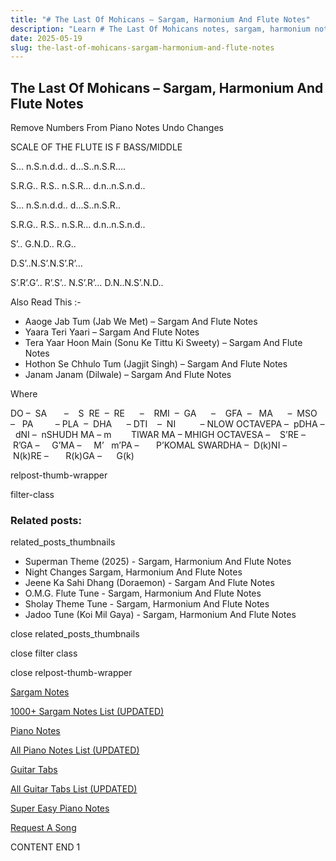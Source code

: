 ```yaml
---
title: "# The Last Of Mohicans – Sargam, Harmonium And Flute Notes"
description: "Learn # The Last Of Mohicans notes, sargam, harmonium notations and flute notes. Easy step-by-step tutorial for beginners."
date: 2025-05-19
slug: the-last-of-mohicans-sargam-harmonium-and-flute-notes
---
```


## The Last Of Mohicans – Sargam, Harmonium And Flute Notes

Remove Numbers From Piano Notes
Undo Changes

SCALE OF THE FLUTE IS F BASS/MIDDLE

S… n.S.n.d.d.. d…S..n.S.R….

S.R.G.. R.S.. n.S.R… d.n..n.S.n.d..

S… n.S.n.d.d.. d…S..n.S.R..

S.R.G.. R.S.. n.S.R… d.n..n.S.n.d..

S’.. G.N.D.. R.G..

D.S’..N.S’.N.S’.R’…

S’.R’.G’.. R’.S’.. N.S’.R’… D.N..N.S’.N.D..



Also Read This :-



* Aaoge Jab Tum (Jab We Met) – Sargam And Flute Notes
* Yaara Teri Yaari – Sargam And Flute Notes
* Tera Yaar Hoon Main (Sonu Ke Tittu Ki Sweety) – Sargam And Flute Notes
* Hothon Se Chhulo Tum (Jagjit Singh) – Sargam And Flute Notes
* Janam Janam (Dilwale) – Sargam And Flute Notes

Where



DO –  SA       –    S  RE  –  RE      –    RMI  –  GA      –    GFA  –   MA      –  MSO  –   PA         – PLA  –  DHA      – DTI    –  NI          – NLOW OCTAVEPA –  pDHA –  dNI –  nSHUDH MA – m        TIWAR MA – MHIGH OCTAVESA –    S’RE –     R’GA –     G’MA –     M’   m’PA –       P’KOMAL SWARDHA –  D(k)NI –       N(k)RE –       R(k)GA –      G(k)



relpost-thumb-wrapper

filter-class

### Related posts:

related_posts_thumbnails

* Superman Theme (2025) - Sargam, Harmonium And Flute Notes
* Night Changes Sargam, Harmonium And Flute Notes
* Jeene Ka Sahi Dhang (Doraemon) - Sargam And Flute Notes
* O.M.G. Flute Tune - Sargam, Harmonium And Flute Notes
* Sholay Theme Tune - Sargam, Harmonium And Flute Notes
* Jadoo Tune (Koi Mil Gaya) - Sargam, Harmonium And Flute Notes

close related_posts_thumbnails

close filter class

close relpost-thumb-wrapper

[Sargam Notes](https://www.notationsworld.com/sargam-notes.html)

[1000+ Sargam Notes List (UPDATED)](https://www.notationsworld.com/all-songs-list-sargam-notes.html)

[Piano Notes](https://www.notationsworld.com/piano-notes.html)

[All Piano Notes List (UPDATED)](https://www.notationsworld.com/all-songs-list-piano-notes.html)

[Guitar Tabs](https://www.notationsworld.com/guitar-tabs.html)

[All Guitar Tabs List (UPDATED)](https://www.notationsworld.com/all-songs-list-guitar-tabs.html)

[Super Easy Piano Notes](https://studywall.in/)

[Request A Song](https://www.notationsworld.com/request-a-song.html)

CONTENT END 1

